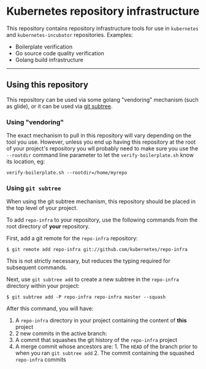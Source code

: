 # Kubernetes repository infrastructure

This repository contains repository infrastructure tools for use in
`kubernetes` and `kubernetes-incubator` repositories.  Examples:

- Boilerplate verification
- Go source code quality verification
- Golang build infrastructure

---

## Using this repository

This repository can be used via some golang "vendoring" mechanism 
(such as glide), or it can be used via
[git subtree](http://git.kernel.org/cgit/git/git.git/plain/contrib/subtree/git-subtree.txt).

### Using "vendoring"

The exact mechanism to pull in this repository will vary depending on
the tool you use. However, unless you end up having this repository
at the root of your project's repository you wll probably need to 
make sure you use the `--rootdir` command line parameter to let the
`verify-boilerplate.sh` know its location, eg:

    verify-boilerplate.sh --rootdir=/home/myrepo

### Using `git subtree`

When using the git subtree mechanism, this repository should be placed in the 
top level of your project.

To add `repo-infra` to your repository, use the following commands from the 
root directory of **your** repository.

First, add a git remote for the `repo-infra` repository:

```
$ git remote add repo-infra git://github.com/kubernetes/repo-infra
```

This is not strictly necessary, but reduces the typing required for subsequent
commands.

Next, use `git subtree add` to create a new subtree in the `repo-infra`
directory within your project:

```
$ git subtree add -P repo-infra repo-infra master --squash
```

After this command, you will have:

1.  A `repo-infra` directory in your project containing the content of **this**
    project
2.  2 new commits in the active branch:
  1.  A commit that squashes the git history of the `repo-infra` project
  2.  A merge commit whose ancestors are:
    1.  The `HEAD` of the branch prior to when you ran `git subtree add`
    2.  The commit containing the squashed `repo-infra` commits

